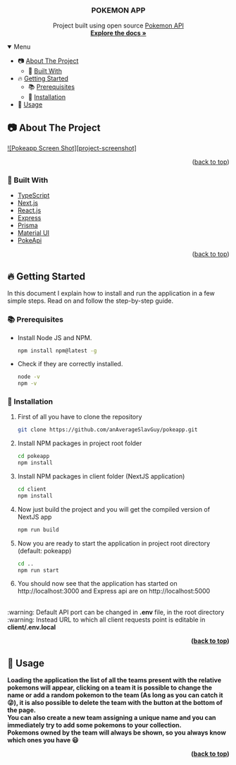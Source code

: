

<div id="top"></div>

<!-- PROJECT LOGO -->
<br />
<div align="center">

<h3 align="center">POKEMON APP</h3>

  <p align="center">
    Project built using open source <a href="https://pokeapi.co">Pokemon API</a>
    <br />
    <a href="https://github.com/anAverageSlavGuy/readme-template"><strong>Explore the docs »</strong></a>
    <br />
  </p>
</div>



<!-- TABLE OF CONTENTS -->
<details open>
  <summary>Menu</summary>
  <ul>
    <li>
      📷 <a href="#-about-the-project">About The Project</a>
      <ul>
        <li>🔨 <a href="#-built-with">Built With</a></li>
      </ul>
    </li>
    <li>
      🔥 <a href="#-getting-started">Getting Started</a>
      <ul>
        <li>📚 <a href="#-prerequisites">Prerequisites</a></li>
        <li>🔧 <a href="#-installation">Installation</a></li>
      </ul>
    </li>
    <li>🚀 <a href="#-usage">Usage</a></li>
  </ul>
</details>


<!-- ABOUT THE PROJECT -->
## 📷 About The Project

[![Pokeapp Screen Shot][project-screenshot]](https://github.com/anAverageSlavGuy/pokeapp)

<p align="right">(<a href="#top">back to top</a>)</p>


### 🔨 Built With

* [TypeScript](https://www.typescriptlang.org/)
* [Next.js](https://nextjs.org/)
* [React.js](https://reactjs.org/)
* [Express](https://expressjs.com/)
* [Prisma](https://www.prisma.io/)
* [Material UI](https://mui.com/)
* [PokeApi](https://pokeapi.co/)

<p align="right">(<a href="#top">back to top</a>)</p> 

<!-- GETTING STARTED -->
## 🔥 Getting Started

In this document I explain how to install and run the application in a few simple steps.
Read on and follow the step-by-step guide.

### 📚 Prerequisites


* Install Node JS and NPM.
  ```sh
  npm install npm@latest -g
  ```
* Check if they are correctly installed.
  ```sh
  node -v
  npm -v
  ```

### 🔧 Installation

1. First of all you have to clone the repository
   ```sh
   git clone https://github.com/anAverageSlavGuy/pokeapp.git
   ```
2. Install NPM packages in project root folder
   ```sh
   cd pokeapp 
   npm install
   ```
3. Install NPM packages in client folder (NextJS application)
   ```sh
   cd client
   npm install
   ```
4. Now just build the project and you will get the compiled version of NextJS app 
   ```sh
   npm run build
   ```
5. Now you are ready to start the application in project root directory (default: pokeapp)
   ```sh
   cd ..
   npm run start
   ```
6. You should now see that the application has started on http://localhost:3000 and Express api are on http://localhost:5000
<br />
   :warning: Default API port can be changed in <b>.env</b> file, in the root directory
   <br/>
   :warning: Instead URL to which all client requests point is editable in <b>client/.env.local<b>

<p align="right">(<a href="#top">back to top</a>)</p>



<!-- USAGE EXAMPLES -->
## 🚀 Usage

Loading the application the list of all the teams present with the relative pokemons will appear, clicking on a team it is possible to change the name or add a random pokemon to the team (As long as you can catch it :stuck_out_tongue_winking_eye:), it is also possible to delete the team with the button at the bottom of the page.
<br/>
You can also create a new team assigning a unique name and you can immediately try to add some pokemons to your collection.
<br/>
Pokemons owned by the team will always be shown, so you always know which ones you have :smiley:

<p align="right">(<a href="#top">back to top</a>)</p>
